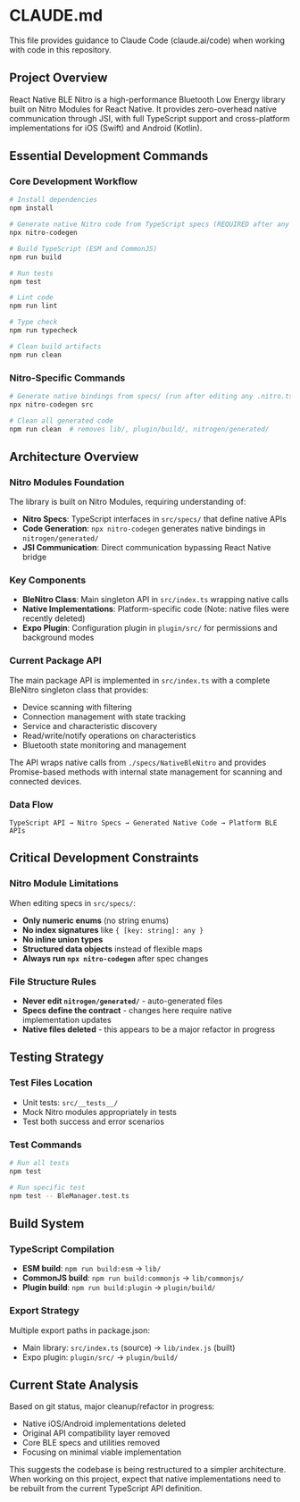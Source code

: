 # CLAUDE.md

This file provides guidance to Claude Code (claude.ai/code) when working with code in this repository.

## Project Overview

React Native BLE Nitro is a high-performance Bluetooth Low Energy library built on Nitro Modules for React Native. It provides zero-overhead native communication through JSI, with full TypeScript support and cross-platform implementations for iOS (Swift) and Android (Kotlin).

## Essential Development Commands

### Core Development Workflow
```bash
# Install dependencies
npm install

# Generate native Nitro code from TypeScript specs (REQUIRED after any spec changes)
npx nitro-codegen

# Build TypeScript (ESM and CommonJS)
npm run build

# Run tests
npm test

# Lint code
npm run lint

# Type check
npm run typecheck

# Clean build artifacts
npm run clean
```

### Nitro-Specific Commands
```bash
# Generate native bindings from specs/ (run after editing any .nitro.ts files)
npx nitro-codegen src

# Clean all generated code
npm run clean  # removes lib/, plugin/build/, nitrogen/generated/
```

## Architecture Overview

### Nitro Modules Foundation
The library is built on Nitro Modules, requiring understanding of:
- **Nitro Specs**: TypeScript interfaces in `src/specs/` that define native APIs
- **Code Generation**: `npx nitro-codegen` generates native bindings in `nitrogen/generated/`
- **JSI Communication**: Direct communication bypassing React Native bridge

### Key Components
- **BleNitro Class**: Main singleton API in `src/index.ts` wrapping native calls
- **Native Implementations**: Platform-specific code (Note: native files were recently deleted)
- **Expo Plugin**: Configuration plugin in `plugin/src/` for permissions and background modes

### Current Package API
The main package API is implemented in `src/index.ts` with a complete BleNitro singleton class that provides:
- Device scanning with filtering
- Connection management with state tracking
- Service and characteristic discovery
- Read/write/notify operations on characteristics
- Bluetooth state monitoring and management

The API wraps native calls from `./specs/NativeBleNitro` and provides Promise-based methods with internal state management for scanning and connected devices.

### Data Flow
```
TypeScript API → Nitro Specs → Generated Native Code → Platform BLE APIs
```

## Critical Development Constraints

### Nitro Module Limitations
When editing specs in `src/specs/`:
- **Only numeric enums** (no string enums)
- **No index signatures** like `{ [key: string]: any }`
- **No inline union types**
- **Structured data objects** instead of flexible maps
- **Always run `npx nitro-codegen`** after spec changes

### File Structure Rules
- **Never edit `nitrogen/generated/`** - auto-generated files
- **Specs define the contract** - changes here require native implementation updates
- **Native files deleted** - this appears to be a major refactor in progress

## Testing Strategy

### Test Files Location
- Unit tests: `src/__tests__/`
- Mock Nitro modules appropriately in tests
- Test both success and error scenarios

### Test Commands
```bash
# Run all tests
npm test

# Run specific test
npm test -- BleManager.test.ts
```

## Build System

### TypeScript Compilation
- **ESM build**: `npm run build:esm` → `lib/`
- **CommonJS build**: `npm run build:commonjs` → `lib/commonjs/`
- **Plugin build**: `npm run build:plugin` → `plugin/build/`

### Export Strategy
Multiple export paths in package.json:
- Main library: `src/index.ts` (source) → `lib/index.js` (built)
- Expo plugin: `plugin/src/` → `plugin/build/`

## Current State Analysis

Based on git status, major cleanup/refactor in progress:
- Native iOS/Android implementations deleted
- Original API compatibility layer removed
- Core BLE specs and utilities removed
- Focusing on minimal viable implementation

This suggests the codebase is being restructured to a simpler architecture. When working on this project, expect that native implementations need to be rebuilt from the current TypeScript API definition.